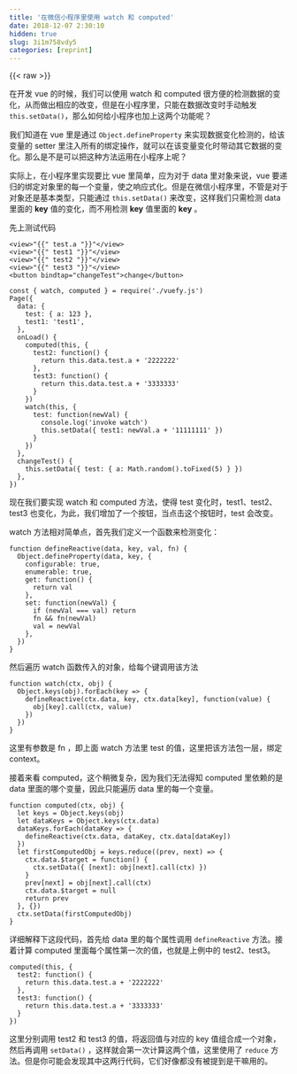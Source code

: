 ```yaml
---
title: '在微信小程序里使用 watch 和 computed' 
date: 2018-12-07 2:30:10
hidden: true
slug: 3i1m758vdy5
categories: [reprint]
---
```


{{< raw >}}

                    
<p>在开发 vue 的时候，我们可以使用 watch 和 computed 很方便的检测数据的变化，从而做出相应的改变，但是在小程序里，只能在数据改变时手动触发 <code>this.setData()</code>，那么如何给小程序也加上这两个功能呢？</p>
<p>我们知道在 vue 里是通过 <code>Object.defineProperty</code> 来实现数据变化检测的，给该变量的 setter 里注入所有的绑定操作，就可以在该变量变化时带动其它数据的变化。那么是不是可以把这种方法运用在小程序上呢？</p>
<p>实际上，在小程序里实现要比 vue 里简单，应为对于 data 里对象来说，vue 要递归的绑定对象里的每一个变量，使之响应式化。但是在微信小程序里，不管是对于对象还是基本类型，只能通过 <code>this.setData()</code> 来改变，这样我们只需检测 data 里面的 <strong>key</strong> 值的变化，而不用检测 <strong>key</strong> 值里面的 <strong>key</strong> 。</p>
<p>先上测试代码</p>
<div class="widget-codetool" style="display:none;">
      <div class="widget-codetool--inner">
      <span class="selectCode code-tool" data-toggle="tooltip" data-placement="top" title="" data-original-title="全选"></span>
      <span type="button" class="copyCode code-tool" data-toggle="tooltip" data-placement="top" data-clipboard-text="<view>"{{" test.a "}}"</view>
<view>"{{" test1 "}}"</view>
<view>"{{" test2 "}}"</view>
<view>"{{" test3 "}}"</view>
<button bindtap=&quot;changeTest&quot;>change</button>" title="" data-original-title="复制"></span>
      <span type="button" class="saveToNote code-tool" data-toggle="tooltip" data-placement="top" title="" data-original-title="放进笔记"></span>
      </div>
      </div><pre class="xml hljs"><code class="html"><span class="hljs-tag">&lt;<span class="hljs-name">view</span>&gt;</span>"{{" test.a "}}"<span class="hljs-tag">&lt;/<span class="hljs-name">view</span>&gt;</span>
<span class="hljs-tag">&lt;<span class="hljs-name">view</span>&gt;</span>"{{" test1 "}}"<span class="hljs-tag">&lt;/<span class="hljs-name">view</span>&gt;</span>
<span class="hljs-tag">&lt;<span class="hljs-name">view</span>&gt;</span>"{{" test2 "}}"<span class="hljs-tag">&lt;/<span class="hljs-name">view</span>&gt;</span>
<span class="hljs-tag">&lt;<span class="hljs-name">view</span>&gt;</span>"{{" test3 "}}"<span class="hljs-tag">&lt;/<span class="hljs-name">view</span>&gt;</span>
<span class="hljs-tag">&lt;<span class="hljs-name">button</span> <span class="hljs-attr">bindtap</span>=<span class="hljs-string">"changeTest"</span>&gt;</span>change<span class="hljs-tag">&lt;/<span class="hljs-name">button</span>&gt;</span></code></pre>
<div class="widget-codetool" style="display:none;">
      <div class="widget-codetool--inner">
      <span class="selectCode code-tool" data-toggle="tooltip" data-placement="top" title="" data-original-title="全选"></span>
      <span type="button" class="copyCode code-tool" data-toggle="tooltip" data-placement="top" data-clipboard-text="const { watch, computed } = require('./vuefy.js')
Page({
  data: {
    test: { a: 123 },
    test1: 'test1',
  },
  onLoad() {
    computed(this, {
      test2: function() {
        return this.data.test.a + '2222222'
      },
      test3: function() {
        return this.data.test.a + '3333333'
      }
    })
    watch(this, {
      test: function(newVal) {
        console.log('invoke watch')
        this.setData({ test1: newVal.a + '11111111' })
      }
    })
  },
  changeTest() {
    this.setData({ test: { a: Math.random().toFixed(5) } })
  },
})" title="" data-original-title="复制"></span>
      <span type="button" class="saveToNote code-tool" data-toggle="tooltip" data-placement="top" title="" data-original-title="放进笔记"></span>
      </div>
      </div><pre class="javascript hljs"><code class="js"><span class="hljs-keyword">const</span> { watch, computed } = <span class="hljs-built_in">require</span>(<span class="hljs-string">'./vuefy.js'</span>)
Page({
  <span class="hljs-attr">data</span>: {
    <span class="hljs-attr">test</span>: { <span class="hljs-attr">a</span>: <span class="hljs-number">123</span> },
    <span class="hljs-attr">test1</span>: <span class="hljs-string">'test1'</span>,
  },
  onLoad() {
    computed(<span class="hljs-keyword">this</span>, {
      <span class="hljs-attr">test2</span>: <span class="hljs-function"><span class="hljs-keyword">function</span>(<span class="hljs-params"></span>) </span>{
        <span class="hljs-keyword">return</span> <span class="hljs-keyword">this</span>.data.test.a + <span class="hljs-string">'2222222'</span>
      },
      <span class="hljs-attr">test3</span>: <span class="hljs-function"><span class="hljs-keyword">function</span>(<span class="hljs-params"></span>) </span>{
        <span class="hljs-keyword">return</span> <span class="hljs-keyword">this</span>.data.test.a + <span class="hljs-string">'3333333'</span>
      }
    })
    watch(<span class="hljs-keyword">this</span>, {
      <span class="hljs-attr">test</span>: <span class="hljs-function"><span class="hljs-keyword">function</span>(<span class="hljs-params">newVal</span>) </span>{
        <span class="hljs-built_in">console</span>.log(<span class="hljs-string">'invoke watch'</span>)
        <span class="hljs-keyword">this</span>.setData({ <span class="hljs-attr">test1</span>: newVal.a + <span class="hljs-string">'11111111'</span> })
      }
    })
  },
  changeTest() {
    <span class="hljs-keyword">this</span>.setData({ <span class="hljs-attr">test</span>: { <span class="hljs-attr">a</span>: <span class="hljs-built_in">Math</span>.random().toFixed(<span class="hljs-number">5</span>) } })
  },
})</code></pre>
<p>现在我们要实现 watch 和 computed 方法，使得 test 变化时，test1、test2、test3 也变化，为此，我们增加了一个按钮，当点击这个按钮时，test 会改变。</p>
<p>watch 方法相对简单点，首先我们定义一个函数来检测变化：</p>
<div class="widget-codetool" style="display:none;">
      <div class="widget-codetool--inner">
      <span class="selectCode code-tool" data-toggle="tooltip" data-placement="top" title="" data-original-title="全选"></span>
      <span type="button" class="copyCode code-tool" data-toggle="tooltip" data-placement="top" data-clipboard-text="function defineReactive(data, key, val, fn) {
  Object.defineProperty(data, key, {
    configurable: true,
    enumerable: true,
    get: function() {
      return val
    },
    set: function(newVal) {
      if (newVal === val) return
      fn &amp;&amp; fn(newVal)
      val = newVal
    },
  })
}" title="" data-original-title="复制"></span>
      <span type="button" class="saveToNote code-tool" data-toggle="tooltip" data-placement="top" title="" data-original-title="放进笔记"></span>
      </div>
      </div><pre class="javascript hljs"><code class="js"><span class="hljs-function"><span class="hljs-keyword">function</span> <span class="hljs-title">defineReactive</span>(<span class="hljs-params">data, key, val, fn</span>) </span>{
  <span class="hljs-built_in">Object</span>.defineProperty(data, key, {
    <span class="hljs-attr">configurable</span>: <span class="hljs-literal">true</span>,
    <span class="hljs-attr">enumerable</span>: <span class="hljs-literal">true</span>,
    <span class="hljs-attr">get</span>: <span class="hljs-function"><span class="hljs-keyword">function</span>(<span class="hljs-params"></span>) </span>{
      <span class="hljs-keyword">return</span> val
    },
    <span class="hljs-attr">set</span>: <span class="hljs-function"><span class="hljs-keyword">function</span>(<span class="hljs-params">newVal</span>) </span>{
      <span class="hljs-keyword">if</span> (newVal === val) <span class="hljs-keyword">return</span>
      fn &amp;&amp; fn(newVal)
      val = newVal
    },
  })
}</code></pre>
<p>然后遍历 watch 函数传入的对象，给每个键调用该方法</p>
<div class="widget-codetool" style="display:none;">
      <div class="widget-codetool--inner">
      <span class="selectCode code-tool" data-toggle="tooltip" data-placement="top" title="" data-original-title="全选"></span>
      <span type="button" class="copyCode code-tool" data-toggle="tooltip" data-placement="top" data-clipboard-text="function watch(ctx, obj) {
  Object.keys(obj).forEach(key => {
    defineReactive(ctx.data, key, ctx.data[key], function(value) {
      obj[key].call(ctx, value)
    })
  })
}" title="" data-original-title="复制"></span>
      <span type="button" class="saveToNote code-tool" data-toggle="tooltip" data-placement="top" title="" data-original-title="放进笔记"></span>
      </div>
      </div><pre class="javascript hljs"><code class="js"><span class="hljs-function"><span class="hljs-keyword">function</span> <span class="hljs-title">watch</span>(<span class="hljs-params">ctx, obj</span>) </span>{
  <span class="hljs-built_in">Object</span>.keys(obj).forEach(<span class="hljs-function"><span class="hljs-params">key</span> =&gt;</span> {
    defineReactive(ctx.data, key, ctx.data[key], <span class="hljs-function"><span class="hljs-keyword">function</span>(<span class="hljs-params">value</span>) </span>{
      obj[key].call(ctx, value)
    })
  })
}</code></pre>
<p>这里有参数是 fn ，即上面 watch 方法里 test 的值，这里把该方法包一层，绑定 context。</p>
<p>接着来看 computed，这个稍微复杂，因为我们无法得知 computed 里依赖的是 data 里面的哪个变量，因此只能遍历 data 里的每一个变量。</p>
<div class="widget-codetool" style="display:none;">
      <div class="widget-codetool--inner">
      <span class="selectCode code-tool" data-toggle="tooltip" data-placement="top" title="" data-original-title="全选"></span>
      <span type="button" class="copyCode code-tool" data-toggle="tooltip" data-placement="top" data-clipboard-text="function computed(ctx, obj) {
  let keys = Object.keys(obj)
  let dataKeys = Object.keys(ctx.data)
  dataKeys.forEach(dataKey => {
    defineReactive(ctx.data, dataKey, ctx.data[dataKey])
  })
  let firstComputedObj = keys.reduce((prev, next) => {
    ctx.data.$target = function() {
      ctx.setData({ [next]: obj[next].call(ctx) })
    }
    prev[next] = obj[next].call(ctx)
    ctx.data.$target = null
    return prev
  }, {})
  ctx.setData(firstComputedObj)
}" title="" data-original-title="复制"></span>
      <span type="button" class="saveToNote code-tool" data-toggle="tooltip" data-placement="top" title="" data-original-title="放进笔记"></span>
      </div>
      </div><pre class="javascript hljs"><code class="js"><span class="hljs-function"><span class="hljs-keyword">function</span> <span class="hljs-title">computed</span>(<span class="hljs-params">ctx, obj</span>) </span>{
  <span class="hljs-keyword">let</span> keys = <span class="hljs-built_in">Object</span>.keys(obj)
  <span class="hljs-keyword">let</span> dataKeys = <span class="hljs-built_in">Object</span>.keys(ctx.data)
  dataKeys.forEach(<span class="hljs-function"><span class="hljs-params">dataKey</span> =&gt;</span> {
    defineReactive(ctx.data, dataKey, ctx.data[dataKey])
  })
  <span class="hljs-keyword">let</span> firstComputedObj = keys.reduce(<span class="hljs-function">(<span class="hljs-params">prev, next</span>) =&gt;</span> {
    ctx.data.$target = <span class="hljs-function"><span class="hljs-keyword">function</span>(<span class="hljs-params"></span>) </span>{
      ctx.setData({ [next]: obj[next].call(ctx) })
    }
    prev[next] = obj[next].call(ctx)
    ctx.data.$target = <span class="hljs-literal">null</span>
    <span class="hljs-keyword">return</span> prev
  }, {})
  ctx.setData(firstComputedObj)
}</code></pre>
<p>详细解释下这段代码，首先给 data 里的每个属性调用 <code>defineReactive</code> 方法。接着计算 computed 里面每个属性第一次的值，也就是上例中的 test2、test3。</p>
<div class="widget-codetool" style="display:none;">
      <div class="widget-codetool--inner">
      <span class="selectCode code-tool" data-toggle="tooltip" data-placement="top" title="" data-original-title="全选"></span>
      <span type="button" class="copyCode code-tool" data-toggle="tooltip" data-placement="top" data-clipboard-text="computed(this, {
  test2: function() {
    return this.data.test.a + '2222222'
  },
  test3: function() {
    return this.data.test.a + '3333333'
  }
})" title="" data-original-title="复制"></span>
      <span type="button" class="saveToNote code-tool" data-toggle="tooltip" data-placement="top" title="" data-original-title="放进笔记"></span>
      </div>
      </div><pre class="javascript hljs"><code class="js">computed(<span class="hljs-keyword">this</span>, {
  <span class="hljs-attr">test2</span>: <span class="hljs-function"><span class="hljs-keyword">function</span>(<span class="hljs-params"></span>) </span>{
    <span class="hljs-keyword">return</span> <span class="hljs-keyword">this</span>.data.test.a + <span class="hljs-string">'2222222'</span>
  },
  <span class="hljs-attr">test3</span>: <span class="hljs-function"><span class="hljs-keyword">function</span>(<span class="hljs-params"></span>) </span>{
    <span class="hljs-keyword">return</span> <span class="hljs-keyword">this</span>.data.test.a + <span class="hljs-string">'3333333'</span>
  }
})</code></pre>
<p>这里分别调用 test2 和 test3 的值，将返回值与对应的 key 值组合成一个对象，然后再调用 <code>setData()</code> ，这样就会第一次计算这两个值，这里使用了 <code>reduce</code> 方法。但是你可能会发现其中这两行代码，它们好像都没有被提到是干嘛用的。</p>
<div class="widget-codetool" style="display:none;">
      <div class="widget-codetool--inner">
      <span class="selectCode code-tool" data-toggle="tooltip" data-placement="top" title="" data-original-title="全选"></span>
      <span type="button" class="copyCode code-tool" data-toggle="tooltip" data-placement="top" data-clipboard-text="  ctx.data.$target = function() {
    ctx.setData({ [next]: obj[next].call(ctx) })
  }
  
  ctx.data.$target = null" title="" data-original-title="复制"></span>
      <span type="button" class="saveToNote code-tool" data-toggle="tooltip" data-placement="top" title="" data-original-title="放进笔记"></span>
      </div>
      </div><pre class="javascript hljs"><code class="js">  ctx.data.$target = <span class="hljs-function"><span class="hljs-keyword">function</span>(<span class="hljs-params"></span>) </span>{
    ctx.setData({ [next]: obj[next].call(ctx) })
  }
  
  ctx.data.$target = <span class="hljs-literal">null</span></code></pre>
<p>可以看到，test2 和 test3 都是依赖 test 的，这样必须在 test 改变的时候在其的 setter 函数中调用 test2 和 test3 中对应的函数，并通过 setData 来设置这两个变量。为此，需要将 <code>defineReactive</code> 改动一下。</p>
<div class="widget-codetool" style="display:none;">
      <div class="widget-codetool--inner">
      <span class="selectCode code-tool" data-toggle="tooltip" data-placement="top" title="" data-original-title="全选"></span>
      <span type="button" class="copyCode code-tool" data-toggle="tooltip" data-placement="top" data-clipboard-text="function defineReactive(data, key, val, fn) {
  let subs = [] // 新增
  Object.defineProperty(data, key, {
    configurable: true,
    enumerable: true,
    get: function() {
      // 新增
      if (data.$target) {
        subs.push(data.$target)
      }
      return val
    },
    set: function(newVal) {
      if (newVal === val) return
      fn &amp;&amp; fn(newVal)
      // 新增
      if (subs.length) {
        // 用 setTimeout 因为此时 this.data 还没更新
        setTimeout(() => {
          subs.forEach(sub => sub())
        }, 0)
      }
      val = newVal
    },
  })
}" title="" data-original-title="复制"></span>
      <span type="button" class="saveToNote code-tool" data-toggle="tooltip" data-placement="top" title="" data-original-title="放进笔记"></span>
      </div>
      </div><pre class="javascript hljs"><code class="js"><span class="hljs-function"><span class="hljs-keyword">function</span> <span class="hljs-title">defineReactive</span>(<span class="hljs-params">data, key, val, fn</span>) </span>{
  <span class="hljs-keyword">let</span> subs = [] <span class="hljs-comment">// 新增</span>
  <span class="hljs-built_in">Object</span>.defineProperty(data, key, {
    <span class="hljs-attr">configurable</span>: <span class="hljs-literal">true</span>,
    <span class="hljs-attr">enumerable</span>: <span class="hljs-literal">true</span>,
    <span class="hljs-attr">get</span>: <span class="hljs-function"><span class="hljs-keyword">function</span>(<span class="hljs-params"></span>) </span>{
      <span class="hljs-comment">// 新增</span>
      <span class="hljs-keyword">if</span> (data.$target) {
        subs.push(data.$target)
      }
      <span class="hljs-keyword">return</span> val
    },
    <span class="hljs-attr">set</span>: <span class="hljs-function"><span class="hljs-keyword">function</span>(<span class="hljs-params">newVal</span>) </span>{
      <span class="hljs-keyword">if</span> (newVal === val) <span class="hljs-keyword">return</span>
      fn &amp;&amp; fn(newVal)
      <span class="hljs-comment">// 新增</span>
      <span class="hljs-keyword">if</span> (subs.length) {
        <span class="hljs-comment">// 用 setTimeout 因为此时 this.data 还没更新</span>
        setTimeout(<span class="hljs-function"><span class="hljs-params">()</span> =&gt;</span> {
          subs.forEach(<span class="hljs-function"><span class="hljs-params">sub</span> =&gt;</span> sub())
        }, <span class="hljs-number">0</span>)
      }
      val = newVal
    },
  })
}</code></pre>
<p>相较于之前，增加了几行代码，我们声明了一个变量来保存所有在变化时需要执行的函数，在 set 时执行每一个函数，因为此时 <code>this.data.test</code> 的值还未改变，使用 setTimeout 在下一轮再执行。现在就有一个问题，怎么将函数添加到 subs 中。不知道各位还是否记得上面我们说到的在 reduce 里的那两行代码。因为在执行计算 test1 和 test2 第一次 computed 值的时候，会调用 test 的 getter 方法，此刻就是一个好机会将函数注入到 subs 中，在 data 上声明一个 $target 变量，并将需要执行的函数赋值给该变量，这样在 getter 中就可以判断 data 上有无 target 值，从而就可以 push 进 subs，要注意的是需要马上将 target 设为 null，这就是第二句的用途，这样就达到了一石二鸟的作用。当然，这其实就是 vue 里的原理，只不过这里没那么复杂。</p>
<p>到此为止已经实现了 watch 和 computed，但是还没完，有个问题。当同时使用这两者的时候，watch 里的对象的键也同时存在于 data 中，这样就会重复在该变量上调用 <code>Object.defineProperty</code> ，后面会覆盖前面。因为这里不像 vue 里可以决定两者的调用顺序，因此我们推荐先写 computed 再写 watch，这样可以 watch computed 里的值。这样就有一个问题，computed 会因覆盖而无效。</p>
<p>思考一下为什么？</p>
<p>很明显，这时因为之前的 subs 被重新声明为空数组了。这时，我们想一个简单的方法就是把之前 computed 里的 subs 存在一个地方，下一次调用 <code>defineReactive</code> 的时候看对应的 key 是否已经有了 subs，这样就可以解决问题。修改一下代码。</p>
<div class="widget-codetool" style="display:none;">
      <div class="widget-codetool--inner">
      <span class="selectCode code-tool" data-toggle="tooltip" data-placement="top" title="" data-original-title="全选"></span>
      <span type="button" class="copyCode code-tool" data-toggle="tooltip" data-placement="top" data-clipboard-text="function defineReactive(data, key, val, fn) {
  let subs = data['$' + key] || [] // 新增
  Object.defineProperty(data, key, {
    configurable: true,
    enumerable: true,
    get: function() {
      if (data.$target) {
        subs.push(data.$target)
        data['$' + key] = subs // 新增
      }
      return val
    },
    set: function(newVal) {
      if (newVal === val) return
      fn &amp;&amp; fn(newVal)
      if (subs.length) {
        // 用 setTimeout 因为此时 this.data 还没更新
        setTimeout(() => {
          subs.forEach(sub => sub())
        }, 0)
      }
      val = newVal
    },
  })
}" title="" data-original-title="复制"></span>
      <span type="button" class="saveToNote code-tool" data-toggle="tooltip" data-placement="top" title="" data-original-title="放进笔记"></span>
      </div>
      </div><pre class="javascript hljs"><code class="js"><span class="hljs-function"><span class="hljs-keyword">function</span> <span class="hljs-title">defineReactive</span>(<span class="hljs-params">data, key, val, fn</span>) </span>{
  <span class="hljs-keyword">let</span> subs = data[<span class="hljs-string">'$'</span> + key] || [] <span class="hljs-comment">// 新增</span>
  <span class="hljs-built_in">Object</span>.defineProperty(data, key, {
    <span class="hljs-attr">configurable</span>: <span class="hljs-literal">true</span>,
    <span class="hljs-attr">enumerable</span>: <span class="hljs-literal">true</span>,
    <span class="hljs-attr">get</span>: <span class="hljs-function"><span class="hljs-keyword">function</span>(<span class="hljs-params"></span>) </span>{
      <span class="hljs-keyword">if</span> (data.$target) {
        subs.push(data.$target)
        data[<span class="hljs-string">'$'</span> + key] = subs <span class="hljs-comment">// 新增</span>
      }
      <span class="hljs-keyword">return</span> val
    },
    <span class="hljs-attr">set</span>: <span class="hljs-function"><span class="hljs-keyword">function</span>(<span class="hljs-params">newVal</span>) </span>{
      <span class="hljs-keyword">if</span> (newVal === val) <span class="hljs-keyword">return</span>
      fn &amp;&amp; fn(newVal)
      <span class="hljs-keyword">if</span> (subs.length) {
        <span class="hljs-comment">// 用 setTimeout 因为此时 this.data 还没更新</span>
        setTimeout(<span class="hljs-function"><span class="hljs-params">()</span> =&gt;</span> {
          subs.forEach(<span class="hljs-function"><span class="hljs-params">sub</span> =&gt;</span> sub())
        }, <span class="hljs-number">0</span>)
      }
      val = newVal
    },
  })
}</code></pre>
<p>这样，我们就一步一步的实现了所需的功能。完整的代码和例子<a href="https://github.com/donghaohao/vuefy" rel="nofollow noreferrer" target="_blank">请戳</a>。</p>
<p>虽然经过了一些测试，但不保证没有其它未知错误，欢迎提出问题。</p>

                
{{< /raw >}}

# 版权声明
本文资源来源互联网，仅供学习研究使用，版权归该资源的合法拥有者所有，

本文仅用于学习、研究和交流目的。转载请注明出处、完整链接以及原作者。

原作者若认为本站侵犯了您的版权，请联系我们，我们会立即删除！

## 原文标题
在微信小程序里使用 watch 和 computed

## 原文链接
[https://segmentfault.com/a/1190000014109601](https://segmentfault.com/a/1190000014109601)

